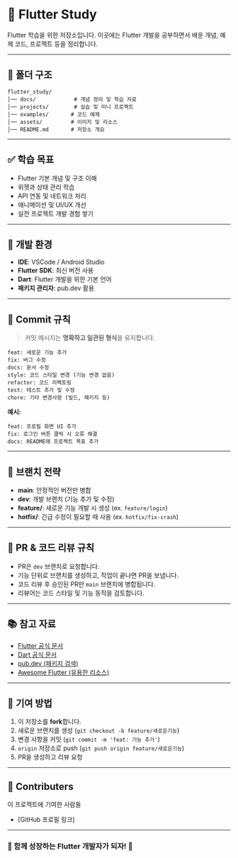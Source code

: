 # 📌 Flutter Study
Flutter 학습을 위한 저장소입니다. 이곳에는 Flutter 개발을 공부하면서 배운 개념, 예제 코드, 프로젝트 등을 정리합니다.

---

## 📁 폴더 구조
```
flutter_study/
│── docs/            # 개념 정리 및 학습 자료
│── projects/        # 실습 및 미니 프로젝트
│── examples/       # 코드 예제
│── assets/         # 이미지 및 리소스
│── README.md       # 저장소 개요
```

---

## ✅ 학습 목표
- Flutter 기본 개념 및 구조 이해
- 위젯과 상태 관리 학습
- API 연동 및 네트워크 처리
- 애니메이션 및 UI/UX 개선
- 실전 프로젝트 개발 경험 쌓기

---

## 🚀 개발 환경
- **IDE**: VSCode / Android Studio
- **Flutter SDK**: 최신 버전 사용
- **Dart**: Flutter 개발을 위한 기본 언어
- **패키지 관리자**: pub.dev 활용

---

## 📝 Commit 규칙
> 커밋 메시지는 **명확하고 일관된 형식**을 유지합니다.

```
feat: 새로운 기능 추가
fix: 버그 수정
docs: 문서 수정
style: 코드 스타일 변경 (기능 변경 없음)
refactor: 코드 리팩토링
test: 테스트 추가 및 수정
chore: 기타 변경사항 (빌드, 패키지 등)
```

**예시:**
```
feat: 프로필 화면 UI 추가
fix: 로그인 버튼 클릭 시 오류 해결
docs: README에 프로젝트 목표 추가
```

---

## 🔄 브랜치 전략
- **main**: 안정적인 버전만 병합
- **dev**: 개발 브랜치 (기능 추가 및 수정)
- **feature/**: 새로운 기능 개발 시 생성 (ex. `feature/login`)
- **hotfix/**: 긴급 수정이 필요할 때 사용 (ex. `hotfix/fix-crash`)

---

## 📌 PR & 코드 리뷰 규칙
- PR은 `dev` 브랜치로 요청합니다.
- 기능 단위로 브랜치를 생성하고, 작업이 끝나면 PR을 보냅니다.
- 코드 리뷰 후 승인된 PR만 `main` 브랜치에 병합됩니다.
- 리뷰어는 코드 스타일 및 기능 동작을 검토합니다.

---

## 📚 참고 자료
- [Flutter 공식 문서](https://flutter.dev/docs)
- [Dart 공식 문서](https://dart.dev/guides)
- [pub.dev (패키지 검색)](https://pub.dev/)
- [Awesome Flutter (유용한 리소스)](https://github.com/Solido/awesome-flutter)

---

## 📌 기여 방법
1. 이 저장소를 **fork**합니다.
2. 새로운 브랜치를 생성 (`git checkout -b feature/새로운기능`)
3. 변경 사항을 커밋 (`git commit -m 'feat: 기능 추가'`)
4. `origin` 저장소로 push (`git push origin feature/새로운기능`)
5. PR을 생성하고 리뷰 요청

---

## 👏 Contributers
이 프로젝트에 기여한 사람들
- [GitHub 프로필 링크]

---

### 🎉 함께 성장하는 Flutter 개발자가 되자! 🚀

